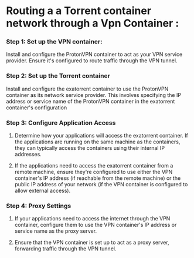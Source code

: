 
<h1>
Routing a a Torrent container network through a Vpn Container :
</h1>

<h3> Step 1: Set up the VPN container: </h3>

  Install and configure the ProtonVPN container to act as your VPN service provider. Ensure it's configured to route traffic through the VPN tunnel.

<h3> Step 2: Set up the Torrent container </h3>

  Install and configure the exatorrent container to use the ProtonVPN container as its network service provider. This involves specifying the IP address or service name of the ProtonVPN container in the exatorrent container's configuration

<h3>Step 3: Configure Application Access</h3>

1) Determine how your applications will access the exatorrent container. If the applications are running on the same machine as the containers, they can typically access the containers using their internal IP addresses.

2) If the applications need to access the exatorrent container from a remote machine, ensure they're configured to use either the VPN container's IP address (if reachable from the remote machine) or the public IP address of your network (if the VPN container is configured to allow external access).

<h3>Step 4: Proxy Settings </h3>

1) If your applications need to access the internet through the VPN container, configure them to use the VPN container's IP address or service name as the proxy server.
   
2) Ensure that the VPN container is set up to act as a proxy server, forwarding traffic through the VPN tunnel.

<h1></h1>



